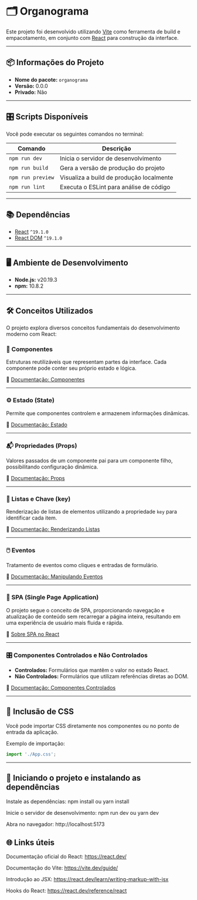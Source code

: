 # 🗂️ Organograma

Este projeto foi desenvolvido utilizando [Vite](https://vitejs.dev/) como ferramenta de build 
e empacotamento, em conjunto com [React](https://react.dev/) para construção da interface.

---

## 📦 Informações do Projeto

- **Nome do pacote:** `organograma`
- **Versão:** 0.0.0
- **Privado:** Não

---

## 🎛️ Scripts Disponíveis

Você pode executar os seguintes comandos no terminal:

| Comando             | Descrição                                                 |
|---------------------|-----------------------------------------------------------|
| `npm run dev`       | Inicia o servidor de desenvolvimento                      |
| `npm run build`     | Gera a versão de produção do projeto                      |
| `npm run preview`   | Visualiza a build de produção localmente                  |
| `npm run lint`      | Executa o ESLint para análise de código                   |

---

## 📚 Dependências

- [React](https://react.dev/) `^19.1.0`
- [React DOM](https://react.dev/reference/react-dom) `^19.1.0`

---

## 🖥️ Ambiente de Desenvolvimento

- **Node.js:** v20.19.3
- **npm:** 10.8.2

---

## 🛠️ Conceitos Utilizados

O projeto explora diversos conceitos fundamentais do desenvolvimento moderno com React:

### 🧩 Componentes
Estruturas reutilizáveis que representam partes da interface.
Cada componente pode conter seu próprio estado e lógica.

🔗 [Documentação: Componentes](https://react.dev/learn/your-first-component)

---

### ⚙️ Estado (State)
Permite que componentes controlem e armazenem informações dinâmicas.

🔗 [Documentação: Estado](https://react.dev/learn/state-a-components-memory)

---

### 📬 Propriedades (Props)
Valores passados de um componente pai para um componente filho, possibilitando configuração dinâmica.

🔗 [Documentação: Props](https://react.dev/learn/passing-props-to-a-component)

---

### 📝 Listas e Chave (key)
Renderização de listas de elementos utilizando a propriedade `key` para identificar cada item.

🔗 [Documentação: Renderizando Listas](https://react.dev/learn/rendering-lists)

---

### 🖱️ Eventos
Tratamento de eventos como cliques e entradas de formulário.

🔗 [Documentação: Manipulando Eventos](https://react.dev/learn/responding-to-events)

---

### 🧭 SPA (Single Page Application)
O projeto segue o conceito de SPA, proporcionando navegação e atualização de conteúdo sem recarregar a página inteira, resultando em uma experiência de usuário mais fluida e rápida.

🔗 [Sobre SPA no React](https://react.dev/learn/start-a-new-react-project#single-page-apps)

---

### 🎛️ Componentes Controlados e Não Controlados
- **Controlados:** Formulários que mantêm o valor no estado React.
- **Não Controlados:** Formulários que utilizam referências diretas ao DOM.

🔗 [Documentação: Componentes Controlados](https://react.dev/learn/sharing-state-between-components#controlled-and-uncontrolled-components)

---

## 🎨 Inclusão de CSS

Você pode importar CSS diretamente nos componentes ou no ponto de entrada da aplicação.

Exemplo de importação:

```javascript
import './App.css';
```

---

## 🚀 Iniciando o projeto e instalando as dependências
Instale as dependências: 
npm install ou yarn install

Inicie o servidor de desenvolvimento: 
npm run dev ou yarn dev

Abra no navegador: 
http://localhost:5173

## 🌐 Links úteis

Documentação oficial do React: 
https://react.dev/

Documentação do Vite: 
https://vite.dev/guide/

Introdução ao JSX: 
https://react.dev/learn/writing-markup-with-jsx

Hooks do React: 
https://react.dev/reference/react
